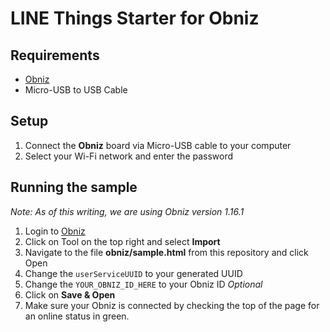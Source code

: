 # LINE Things Starter for Obniz

## Requirements
* [Obniz](https://obniz.io/)
* Micro-USB to USB Cable

## Setup
1. Connect the **Obniz** board via Micro-USB cable to your computer
2. Select your Wi-Fi network and enter the password

## Running the sample
*Note: As of this writing, we are using Obniz version 1.16.1*
1. Login to [Obniz](http://obniz.io/program)
2. Click on Tool on the top right and select **Import**
3. Navigate to the file **obniz/sample.html** from this repository and click Open
4. Change the `userServiceUUID` to your generated UUID
5. Change the `YOUR_OBNIZ_ID_HERE` to your Obniz ID *Optional*
6. Click on **Save & Open**
7. Make sure your Obniz is connected by checking the top of the page for an online status in green.
